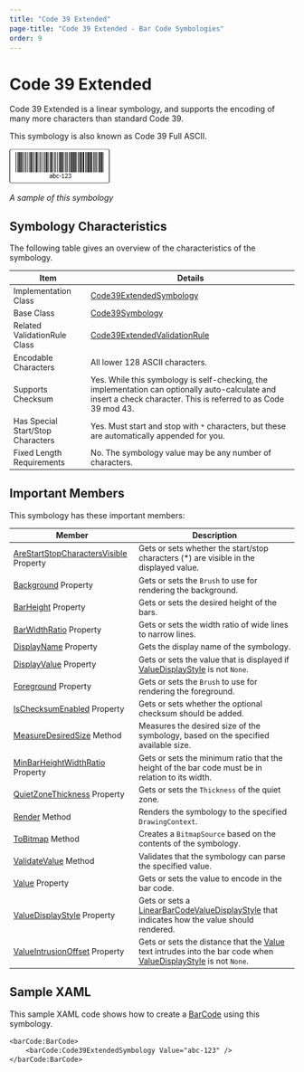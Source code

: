 ```yaml
---
title: "Code 39 Extended"
page-title: "Code 39 Extended - Bar Code Symbologies"
order: 9
---
```

# Code 39 Extended

Code 39 Extended is a linear symbology, and supports the encoding of many more characters than standard Code 39.

This symbology is also known as Code 39 Full ASCII.

![Screenshot](../images/symbology-code39-extended.gif)

*A sample of this symbology*

## Symbology Characteristics

The following table gives an overview of the characteristics of the symbology.

| Item | Details |
|-----|-----|
| Implementation Class | [Code39ExtendedSymbology](xref:ActiproSoftware.Windows.Controls.BarCode.Code39ExtendedSymbology) |
| Base Class | [Code39Symbology](xref:ActiproSoftware.Windows.Controls.BarCode.Code39Symbology) |
| Related ValidationRule Class | [Code39ExtendedValidationRule](xref:ActiproSoftware.Windows.Controls.BarCode.ValidationRules.Code39ExtendedValidationRule) |
| Encodable Characters | All lower 128 ASCII characters. |
| Supports Checksum | Yes.  While this symbology is self-checking, the implementation can optionally auto-calculate and insert a check character.  This is referred to as Code 39 mod 43. |
| Has Special Start/Stop Characters | Yes.  Must start and stop with `*` characters, but these are automatically appended for you. |
| Fixed Length Requirements | No.  The symbology value may be any number of characters. |

## Important Members

This symbology has these important members:

| Member | Description |
|-----|-----|
| [AreStartStopCharactersVisible](xref:ActiproSoftware.Windows.Controls.BarCode.Code39Symbology.AreStartStopCharactersVisible) Property | Gets or sets whether the start/stop characters (*) are visible in the displayed value. |
| [Background](xref:ActiproSoftware.Windows.Controls.BarCode.BarCodeSymbology.Background) Property | Gets or sets the `Brush` to use for rendering the background. |
| [BarHeight](xref:ActiproSoftware.Windows.Controls.BarCode.LinearBarCodeSymbology.BarHeight) Property | Gets or sets the desired height of the bars. |
| [BarWidthRatio](xref:ActiproSoftware.Windows.Controls.BarCode.LinearBarCodeSymbology.BarWidthRatio) Property | Gets or sets the width ratio of wide lines to narrow lines. |
| [DisplayName](xref:ActiproSoftware.Windows.Controls.BarCode.BarCodeSymbology.DisplayName) Property | Gets the display name of the symbology. |
| [DisplayValue](xref:ActiproSoftware.Windows.Controls.BarCode.LinearBarCodeSymbology.DisplayValue) Property | Gets or sets the value that is displayed if [ValueDisplayStyle](xref:ActiproSoftware.Windows.Controls.BarCode.LinearBarCodeSymbology.ValueDisplayStyle) is not `None`. |
| [Foreground](xref:ActiproSoftware.Windows.Controls.BarCode.BarCodeSymbology.Foreground) Property | Gets or sets the `Brush` to use for rendering the foreground. |
| [IsChecksumEnabled](xref:ActiproSoftware.Windows.Controls.BarCode.Code39Symbology.IsChecksumEnabled) Property | Gets or sets whether the optional checksum should be added. |
| [MeasureDesiredSize](xref:ActiproSoftware.Windows.Controls.BarCode.BarCodeSymbology.MeasureDesiredSize*) Method | Measures the desired size of the symbology, based on the specified available size. |
| [MinBarHeightWidthRatio](xref:ActiproSoftware.Windows.Controls.BarCode.LinearBarCodeSymbology.MinBarHeightWidthRatio) Property | Gets or sets the minimum ratio that the height of the bar code must be in relation to its width. |
| [QuietZoneThickness](xref:ActiproSoftware.Windows.Controls.BarCode.LinearBarCodeSymbology.QuietZoneThickness) Property | Gets or sets the `Thickness` of the quiet zone. |
| [Render](xref:ActiproSoftware.Windows.Controls.BarCode.BarCodeSymbology.Render*) Method | Renders the symbology to the specified `DrawingContext`. |
| [ToBitmap](xref:ActiproSoftware.Windows.Controls.BarCode.BarCodeSymbology.ToBitmap*) Method | Creates a `BitmapSource` based on the contents of the symbology. |
| [ValidateValue](xref:ActiproSoftware.Windows.Controls.BarCode.BarCodeSymbology.ValidateValue*) Method | Validates that the symbology can parse the specified value. |
| [Value](xref:ActiproSoftware.Windows.Controls.BarCode.BarCodeSymbology.Value) Property | Gets or sets the value to encode in the bar code. |
| [ValueDisplayStyle](xref:ActiproSoftware.Windows.Controls.BarCode.LinearBarCodeSymbology.ValueDisplayStyle) Property | Gets or sets a [LinearBarCodeValueDisplayStyle](xref:ActiproSoftware.Windows.Controls.BarCode.LinearBarCodeValueDisplayStyle) that indicates how the value should rendered. |
| [ValueIntrusionOffset](xref:ActiproSoftware.Windows.Controls.BarCode.LinearBarCodeSymbology.ValueIntrusionOffset) Property | Gets or sets the distance that the [Value](xref:ActiproSoftware.Windows.Controls.BarCode.BarCodeSymbology.Value) text intrudes into the bar code when [ValueDisplayStyle](xref:ActiproSoftware.Windows.Controls.BarCode.LinearBarCodeSymbology.ValueDisplayStyle) is not `None`. |

## Sample XAML

This sample XAML code shows how to create a [BarCode](xref:ActiproSoftware.Windows.Controls.BarCode.BarCode) using this symbology.

```xaml
<barCode:BarCode>
	<barCode:Code39ExtendedSymbology Value="abc-123" />
</barCode:BarCode>
```
